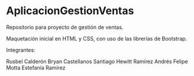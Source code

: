 # AplicacionGestionVentas
Repositorio para proyecto de gestión de ventas.

Maquetación inicial en HTML y CSS, con uso de las librerías de Bootstrap.

Integrantes:

Rusbel Calderón
Bryan Castellanos
Santiago Hewitt Ramírez
Andrés Felipe Motta
Estefanía Ramírez
